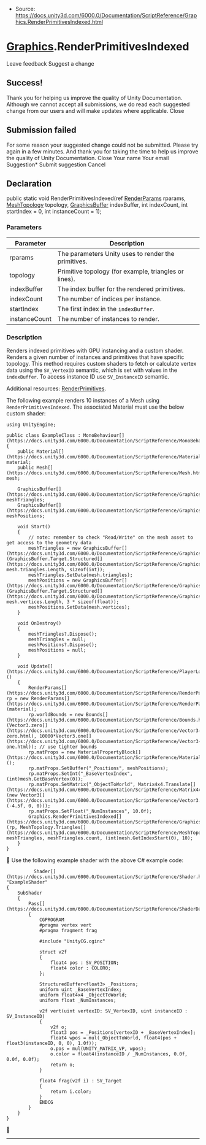 * Source: https://docs.unity3d.com/6000.0/Documentation/ScriptReference/Graphics.RenderPrimitivesIndexed.html

#  [Graphics](https://docs.unity3d.com/6000.0/Documentation/ScriptReference/Graphics.html).RenderPrimitivesIndexed
Leave feedback
Suggest a change
## Success!
Thank you for helping us improve the quality of Unity Documentation. Although we cannot accept all submissions, we do read each suggested change from our users and will make updates where applicable.
Close
## Submission failed
For some reason your suggested change could not be submitted. Please <a>try again</a> in a few minutes. And thank you for taking the time to help us improve the quality of Unity Documentation.
Close
Your name Your email Suggestion* Submit suggestion
Cancel
## Declaration
public static void RenderPrimitivesIndexed(ref [RenderParams](https://docs.unity3d.com/6000.0/Documentation/ScriptReference/RenderParams.html) rparams, [MeshTopology](https://docs.unity3d.com/6000.0/Documentation/ScriptReference/MeshTopology.html) topology, [GraphicsBuffer](https://docs.unity3d.com/6000.0/Documentation/ScriptReference/GraphicsBuffer.html) indexBuffer, int indexCount, int startIndex = 0, int instanceCount = 1); 
### Parameters
Parameter | Description  
---|---  
rparams | The parameters Unity uses to render the primitives.  
topology | Primitive topology (for example, triangles or lines).  
indexBuffer | The index buffer for the rendered primitives.  
indexCount | The number of indices per instance.  
startIndex | The first index in the `indexBuffer`.  
instanceCount | The number of instances to render.  
### Description
Renders indexed primitives with GPU instancing and a custom shader.
Renders a given number of instances and primitives that have specific topology. This method requires custom shaders to fetch or calculate vertex data using the `SV_VertexID` semantic, which is set with values in the `indexBuffer`. To access instance ID use `SV_InstanceID` semantic.  
  
Additional resources: [RenderPrimitives](https://docs.unity3d.com/6000.0/Documentation/ScriptReference/Graphics.RenderPrimitives.html).  
  
The following example renders 10 instances of a Mesh using `RenderPrimitivesIndexed`. The associated Material must use the below custom shader:
```
using UnityEngine;  
  
public class ExampleClass : MonoBehaviour[](https://docs.unity3d.com/6000.0/Documentation/ScriptReference/MonoBehaviour.html)
{
    public Material[](https://docs.unity3d.com/6000.0/Documentation/ScriptReference/Material.html) material;
    public Mesh[](https://docs.unity3d.com/6000.0/Documentation/ScriptReference/Mesh.html) mesh;  
  
    GraphicsBuffer[](https://docs.unity3d.com/6000.0/Documentation/ScriptReference/GraphicsBuffer.html) meshTriangles;
    GraphicsBuffer[](https://docs.unity3d.com/6000.0/Documentation/ScriptReference/GraphicsBuffer.html) meshPositions;  
  
    void Start()
    {
        // note: remember to check "Read/Write" on the mesh asset to get access to the geometry data
        meshTriangles = new GraphicsBuffer[](https://docs.unity3d.com/6000.0/Documentation/ScriptReference/GraphicsBuffer.html)(GraphicsBuffer.Target.Structured[](https://docs.unity3d.com/6000.0/Documentation/ScriptReference/GraphicsBuffer.Target.Structured.html), mesh.triangles.Length, sizeof(int));
        meshTriangles.SetData(mesh.triangles);
        meshPositions = new GraphicsBuffer[](https://docs.unity3d.com/6000.0/Documentation/ScriptReference/GraphicsBuffer.html)(GraphicsBuffer.Target.Structured[](https://docs.unity3d.com/6000.0/Documentation/ScriptReference/GraphicsBuffer.Target.Structured.html), mesh.vertices.Length, 3 * sizeof(float));
        meshPositions.SetData(mesh.vertices);
    }  
  
    void OnDestroy()
    {
        meshTriangles?.Dispose();
        meshTriangles = null;
        meshPositions?.Dispose();
        meshPositions = null;
    }  
  
    void Update[](https://docs.unity3d.com/6000.0/Documentation/ScriptReference/PlayerLoop.Update.html)()
    {
        RenderParams[](https://docs.unity3d.com/6000.0/Documentation/ScriptReference/RenderParams.html) rp = new RenderParams[](https://docs.unity3d.com/6000.0/Documentation/ScriptReference/RenderParams.html)(material);
        rp.worldBounds = new Bounds[](https://docs.unity3d.com/6000.0/Documentation/ScriptReference/Bounds.html)(Vector3.zero[](https://docs.unity3d.com/6000.0/Documentation/ScriptReference/Vector3-zero.html), 10000*Vector3.one[](https://docs.unity3d.com/6000.0/Documentation/ScriptReference/Vector3-one.html)); // use tighter bounds
        rp.matProps = new MaterialPropertyBlock[](https://docs.unity3d.com/6000.0/Documentation/ScriptReference/MaterialPropertyBlock.html)();
        rp.matProps.SetBuffer("_Positions", meshPositions);
        rp.matProps.SetInt("_BaseVertexIndex", (int)mesh.GetBaseVertex(0));
        rp.matProps.SetMatrix("_ObjectToWorld", Matrix4x4.Translate[](https://docs.unity3d.com/6000.0/Documentation/ScriptReference/Matrix4x4.Translate.html)(new Vector3[](https://docs.unity3d.com/6000.0/Documentation/ScriptReference/Vector3.html)(-4.5f, 0, 0)));
        rp.matProps.SetFloat("_NumInstances", 10.0f);
        Graphics.RenderPrimitivesIndexed[](https://docs.unity3d.com/6000.0/Documentation/ScriptReference/Graphics.RenderPrimitivesIndexed.html)(rp, MeshTopology.Triangles[](https://docs.unity3d.com/6000.0/Documentation/ScriptReference/MeshTopology.Triangles.html), meshTriangles, meshTriangles.count, (int)mesh.GetIndexStart(0), 10);
    }
}
```

Use the following example shader with the above C# example code:
```
          Shader[](https://docs.unity3d.com/6000.0/Documentation/ScriptReference/Shader.html) "ExampleShader"
{
    SubShader
    {
        Pass[](https://docs.unity3d.com/6000.0/Documentation/ScriptReference/ShaderData.Pass.html)
        {
            CGPROGRAM
            #pragma vertex vert
            #pragma fragment frag  
  
            #include "UnityCG.cginc"  
  
            struct v2f
            {
                float4 pos : SV_POSITION;
                float4 color : COLOR0;
            };  
  
            StructuredBuffer<float3> _Positions;
            uniform uint _BaseVertexIndex;
            uniform float4x4 _ObjectToWorld;
            uniform float _NumInstances;  
  
            v2f vert(uint vertexID: SV_VertexID, uint instanceID : SV_InstanceID)
            {
                v2f o;
                float3 pos = _Positions[vertexID + _BaseVertexIndex];
                float4 wpos = mul(_ObjectToWorld, float4(pos + float3(instanceID, 0, 0), 1.0f));
                o.pos = mul(UNITY_MATRIX_VP, wpos);
                o.color = float4(instanceID / _NumInstances, 0.0f, 0.0f, 0.0f);
                return o;
            }  
  
            float4 frag(v2f i) : SV_Target
            {
                return i.color;
            }
            ENDCG
        }
    }
}
```

* * *
